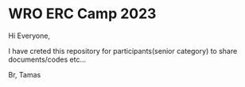 # WRO ERC Camp 2023

Hi Everyone,

I have creted this repository for participants(senior category) to share documents/codes etc... 

Br,
Tamas
